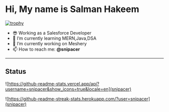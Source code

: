 # Hi, My name is Salman Hakeem

[![trophy](https://github-profile-trophy.vercel.app/?username=snipacer)](https://github.com/ryo-ma/github-profile-trophy)

- :sunglasses: Working as a Salesforce Developer
- :seedling: I’m currently learning MERN,Java,DSA
- 🔭 I’m currently working on Meshery
- 📫 How to reach me: **@snipacer**

[comment]: <> (<p align="left"> <img src="https://komarev.com/ghpvc/?username=snipacer&label=Profile%20views&color=0e75b6&style=flat" alt="gaurab-khanal" /> </p>)

---
## Status

![https://github-readme-stats.vercel.app/api?username=snipacer&show_icons=true&locale=en](snipacer)

![https://github-readme-streak-stats.herokuapp.com/?user=snipacer](snipacer)

